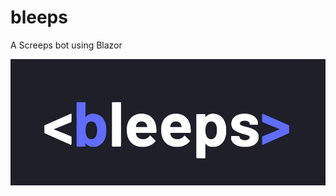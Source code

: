 # bleeps
A Screeps bot using Blazor

![bleeps-logo](https://github.com/jonasbove/bleeps/blob/main/bleeps-logo.png)
